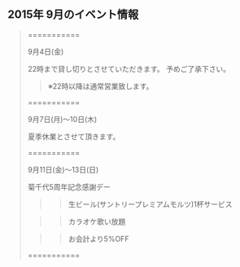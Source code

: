 ## 2015年 9月のイベント情報
> ===========
> 
> 
>
>
> 9月4日(金)
>
>
> 
> 22時まで貸し切りとさせていただきます。
> 予めご了承下さい。
>
>
>
>> ※22時以降は通常営業致します。
> 
>
>
> ===========
>
>
>
>
>
> 9月7日(月)〜10日(木)
>
>
>
> 夏季休業とさせて頂きます。
>
>
>
>
> ===========
>
>
>
>
>
>
> 9月11日(金)〜13日(日)
> 
>
>
> 菊千代5周年記念感謝デー
>
>
> 
>>> 生ビール(サントリープレミアムモルツ)1杯サービス
>
>>> カラオケ歌い放題
>
>>> お会計より5%OFF
>
>
>
>
>
> ===========

